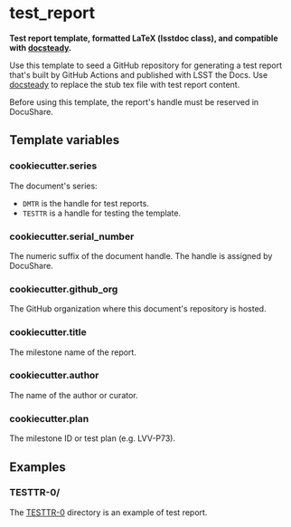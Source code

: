 # test_report

**Test report template, formatted LaTeX (lsstdoc class), and compatible with [docsteady](https://github.com/lsst-dm/docsteady).**

Use this template to seed a GitHub repository for generating a test report that's built by GitHub Actions and published with LSST the Docs.
Use [docsteady](https://github.com/lsst-dm/docsteady) to replace the stub tex file with test report content.

Before using this template, the report's handle must be reserved in DocuShare.

## Template variables

### cookiecutter.series

The document's series:

- `DMTR` is the handle for test reports.
- `TESTTR` is a handle for testing the template.

### cookiecutter.serial_number

The numeric suffix of the document handle.
The handle is assigned by DocuShare.

### cookiecutter.github_org

The GitHub organization where this document's repository is hosted.

### cookiecutter.title

The milestone name of the report.

### cookiecutter.author

The name of the author or curator.

### cookiecutter.plan

The milestone ID or test plan (e.g. LVV-P73).

## Examples

### TESTTR-0/

The [TESTTR-0](TESTTR-000) directory is an example of test report.
